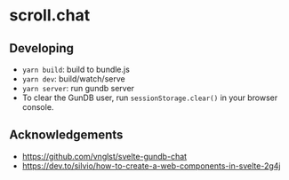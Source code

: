 # scroll.chat

## Developing

- `yarn build`: build to bundle.js
- `yarn dev`: build/watch/serve
- `yarn server`: run gundb server
- To clear the GunDB user, run `sessionStorage.clear()` in your browser console.

## Acknowledgements

- https://github.com/vnglst/svelte-gundb-chat
- https://dev.to/silvio/how-to-create-a-web-components-in-svelte-2g4j
